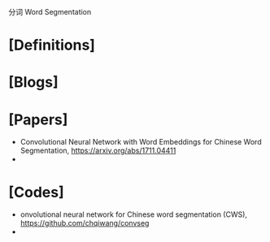 分词 Word Segmentation

# [Definitions]


# [Blogs]


# [Papers]
+ Convolutional Neural Network with Word Embeddings for Chinese Word Segmentation, https://arxiv.org/abs/1711.04411
+ 


# [Codes]
+ onvolutional neural network for Chinese word segmentation (CWS), https://github.com/chqiwang/convseg
+ 
